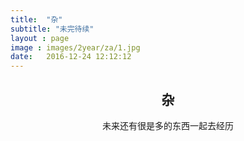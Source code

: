```yaml
---
title:  "杂"
subtitle: "未完待续"
layout : page
image : images/2year/za/1.jpg
date:   2016-12-24 12:12:12
---
```

<section id="work" class="main style3 primary">
<div class="content">
		<header>
			<h2>杂</h2>
			<p>未来还有很是多的东西一起去经历</p>
		</header>
		<div class="gallery">
			<article class="from-left">
				<a href="/images/2year/za/1.jpg" class="image fit"><img src="/images/2year/za/1.jpg" title="天空之城" alt="" /></a>
			</article>
			<article class="from-right">
				<a href="/images/2year/za/2.jpg" class="image fit"><img src="/images/2year/za/2.jpg" title="很羞耻，竟然翻出了这个。当时贴在了凤凰一个酒吧" alt="" /></a>
			</article>
			<article class="from-left">
				<a href="/images/2year/za/3.jpg" class="image fit"><img src="/images/2year/za/3.jpg" title="哥哥touch偷拍的原图" alt="" /></a>
			</article>
			<article class="from-right">
				<a href="/images/2year/za/4.jpg" class="image fit"><img src="/images/2year/za/4.jpg" title="画中仙" alt="" /></a>
			</article>
			<article class="from-left">
				<a href="/images/2year/za/5.jpg" class="image fit"><img src="/images/2year/za/5.jpg" title="你来找我，乌镇第一次和你出去玩" alt="" /></a>
			</article>
			<article class="from-right">
				<a href="/images/2year/za/6.jpg" class="image fit"><img src="/images/2year/za/6.jpg" title="龙猫出场" alt="" /></a>
			</article>
			<article class="from-left">
				<a href="/images/2year/za/7.jpg" class="image fit"><img src="/images/2year/za/7.jpg" title="你说啥" alt="" /></a>
			</article>
			<article class="from-right">
				<a href="/images/2year/za/8.jpg" class="image fit"><img src="/images/2year/za/8.jpg" title="某个人写的" alt="" /></a>
			</article>
			<article class="from-left">
				<a href="/images/2year/za/9.jpg" class="image fit"><img src="/images/2year/za/9.jpg" title="画了一百次" alt="" /></a>
			</article>
			<article class="from-right">
				<a href="/images/2year/za/10.jpg" class="image fit"><img src="/images/2year/za/10.jpg" title="无题" alt="" /></a>
			</article>
			<article class="from-left">
				<a href="/images/2year/za/11.jpg" class="image fit"><img src="/images/2year/za/11.jpg" title="个记得这个，不翻出来我都忘了" alt="" /></a>
			</article>
			<article class="from-right">
				<a href="/images/2year/za/12.jpg" class="image fit"><img src="/images/2year/za/12.jpg" title="背景 - 故事" alt="" /></a>
			</article>
			<article class="from-left">
				<a href="/images/2year/za/13.jpg" class="image fit"><img src="/images/2year/za/13.jpg" title="大美女" alt="" /></a>
			</article>
			<article class="from-right">
				<a href="/images/2year/za/14.jpg" class="image fit"><img src="/images/2year/za/14.jpg" title="背影" alt="" /></a>
			</article>
			<article class="from-left">
				<a href="/images/2year/za/15.jpg" class="image fit"><img src="/images/2year/za/15.jpg" title="这个各是叫欧耶" alt="" /></a>
			</article>
			<article class="from-right">
				<a href="/images/2year/za/16.jpg" class="image fit"><img src="/images/2year/za/16.jpg" title="莫名的帅气" alt="" /></a>
			</article>
			<article class="from-left">
				<a href="/images/2year/za/17.jpg" class="image fit"><img src="/images/2year/za/17.jpg" title="大美女" alt="" /></a>
			</article>
			<article class="from-right">
				<a href="/images/2year/za/18.jpg" class="image fit"><img src="/images/2year/za/18.jpg" title="咋个那个萌" alt="" /></a>
			</article>
			<article class="from-left">
				<a href="/images/2year/za/19.jpg" class="image fit"><img src="/images/2year/za/19.jpg" title="么么三" alt="" /></a>
			</article>
			<article class="from-right">
				<a href="/images/2year/za/20.jpg" class="image fit"><img src="/images/2year/za/20.jpg" title="带我走系列" alt="" /></a>
			</article>
			<article class="from-left">
				<a href="/images/2year/za/21.jpg" class="image fit"><img src="/images/2year/za/21.jpg" title="同款" alt="" /></a>
			</article>
			<article class="from-right">
				<a href="/images/2year/za/22.jpg" class="image fit"><img src="/images/2year/za/22.jpg" title="很正经的厨师" alt="" /></a>
			</article>
			<article class="from-left">
				<a href="/images/2year/za/23.jpg" class="image fit"><img src="/images/2year/za/23.jpg" title="你送的礼物都是宝贝" alt="" /></a>
			</article>
		</div>
</div>
</section>